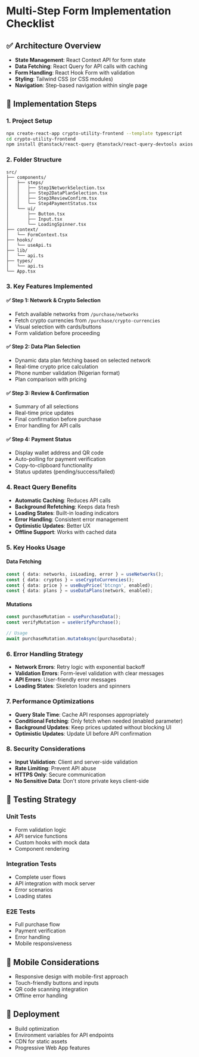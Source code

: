 # Multi-Step Form Implementation Checklist

## ✅ Architecture Overview
- **State Management**: React Context API for form state
- **Data Fetching**: React Query for API calls with caching
- **Form Handling**: React Hook Form with validation
- **Styling**: Tailwind CSS (or CSS modules)
- **Navigation**: Step-based navigation within single page

## 🚀 Implementation Steps

### 1. Project Setup
```bash
npx create-react-app crypto-utility-frontend --template typescript
cd crypto-utility-frontend
npm install @tanstack/react-query @tanstack/react-query-devtools axios react-hook-form @hookform/resolvers yup
```

### 2. Folder Structure
```
src/
├── components/
│   ├── steps/
│   │   ├── Step1NetworkSelection.tsx
│   │   ├── Step2DataPlanSelection.tsx
│   │   ├── Step3ReviewConfirm.tsx
│   │   └── Step4PaymentStatus.tsx
│   └── ui/
│       ├── Button.tsx
│       ├── Input.tsx
│       └── LoadingSpinner.tsx
├── context/
│   └── FormContext.tsx
├── hooks/
│   └── useApi.ts
├── lib/
│   └── api.ts
├── types/
│   └── api.ts
└── App.tsx
```

### 3. Key Features Implemented

#### ✅ Step 1: Network & Crypto Selection
- Fetch available networks from `/purchase/networks`
- Fetch crypto currencies from `/purchase/crypto-currencies`
- Visual selection with cards/buttons
- Form validation before proceeding

#### ✅ Step 2: Data Plan Selection
- Dynamic data plan fetching based on selected network
- Real-time crypto price calculation
- Phone number validation (Nigerian format)
- Plan comparison with pricing

#### ✅ Step 3: Review & Confirmation
- Summary of all selections
- Real-time price updates
- Final confirmation before purchase
- Error handling for API calls

#### ✅ Step 4: Payment Status
- Display wallet address and QR code
- Auto-polling for payment verification
- Copy-to-clipboard functionality
- Status updates (pending/success/failed)

### 4. React Query Benefits
- **Automatic Caching**: Reduces API calls
- **Background Refetching**: Keeps data fresh
- **Loading States**: Built-in loading indicators
- **Error Handling**: Consistent error management
- **Optimistic Updates**: Better UX
- **Offline Support**: Works with cached data

### 5. Key Hooks Usage

#### Data Fetching
```typescript
const { data: networks, isLoading, error } = useNetworks();
const { data: cryptos } = useCryptoCurrencies();
const { data: price } = useBuyPrice('btcngn', enabled);
const { data: plans } = useDataPlans(network, enabled);
```

#### Mutations
```typescript
const purchaseMutation = usePurchaseData();
const verifyMutation = useVerifyPurchase();

// Usage
await purchaseMutation.mutateAsync(purchaseData);
```

### 6. Error Handling Strategy
- **Network Errors**: Retry logic with exponential backoff
- **Validation Errors**: Form-level validation with clear messages
- **API Errors**: User-friendly error messages
- **Loading States**: Skeleton loaders and spinners

### 7. Performance Optimizations
- **Query Stale Time**: Cache API responses appropriately
- **Conditional Fetching**: Only fetch when needed (enabled parameter)
- **Background Updates**: Keep prices updated without blocking UI
- **Optimistic Updates**: Update UI before API confirmation

### 8. Security Considerations
- **Input Validation**: Client and server-side validation
- **Rate Limiting**: Prevent API abuse
- **HTTPS Only**: Secure communication
- **No Sensitive Data**: Don't store private keys client-side

## 🎯 Testing Strategy

### Unit Tests
- Form validation logic
- API service functions
- Custom hooks with mock data
- Component rendering

### Integration Tests  
- Complete user flows
- API integration with mock server
- Error scenarios
- Loading states

### E2E Tests
- Full purchase flow
- Payment verification
- Error handling
- Mobile responsiveness

## 📱 Mobile Considerations
- Responsive design with mobile-first approach
- Touch-friendly buttons and inputs
- QR code scanning integration
- Offline error handling

## 🚀 Deployment
- Build optimization
- Environment variables for API endpoints
- CDN for static assets
- Progressive Web App features
